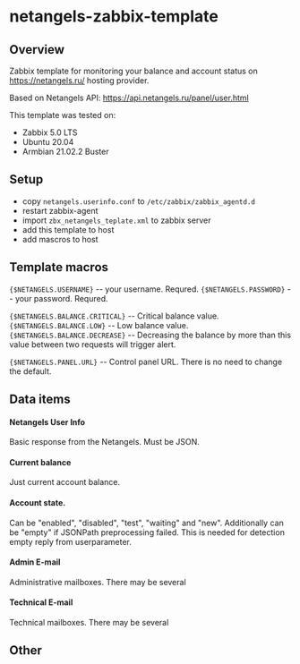 # netangels-zabbix-template

## Overview
Zabbix template for monitoring your balance and account status on https://netangels.ru/ hosting provider.

Based on Netangels API: https://api.netangels.ru/panel/user.html

This template was tested on:

 * Zabbix 5.0 LTS
 * Ubuntu 20.04
 * Armbian 21.02.2 Buster

## Setup

 * copy `netangels.userinfo.conf` to `/etc/zabbix/zabbix_agentd.d` 
 * restart zabbix-agent
 * import `zbx_netangels_teplate.xml` to zabbix server
 * add this template to host
 * add mascros to host

## Template macros
`{$NETANGELS.USERNAME}` -- your username. Requred. 
`{$NETANGELS.PASSWORD}` -- your password. Requred. 

`{$NETANGELS.BALANCE.CRITICAL}` -- Critical balance value.
`{$NETANGELS.BALANCE.LOW}` -- Low balance value.
`{$NETANGELS.BALANCE.DECREASE}` -- Decreasing the balance by more than this value between two requests will trigger alert.

`{$NETANGELS.PANEL.URL}` -- Control panel URL. There is no need to change the default.

## Data items

#### Netangels User Info
Basic response from the Netangels. Must be JSON.

#### Current balance
Just current account balance.

#### Account state. 
Can be "enabled", "disabled", "test", "waiting" and "new". 
Additionally can be "empty" if JSONPath preprocessing failed. This is needed for detection empty reply from userparameter.

#### Admin E-mail
Administrative mailboxes. There may be several

#### Technical E-mail
Technical mailboxes. There may be several

## Other
